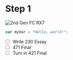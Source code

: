 # Step 1

![2nd Gen FC RX7](https://encrypted-tbn0.gstatic.com/images?q=tbn:ANd9GcT1pBwa6ECC-xJR1GjrAZJKBlUjNatWu6kmNg&usqp=CAU)

``` javascript
var myVar = "Hello, world!";
```

- [ ] Write 230 Essay
- [ ] 471 Final
- [ ] Turn in 421 Final
